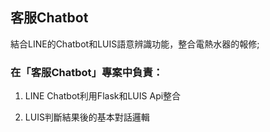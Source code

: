 
<H2>客服Chatbot</H2>

結合LINE的Chatbot和LUIS語意辨識功能，整合電熱水器的報修;


<H3>在「客服Chatbot」專案中負責：</H3>

1. LINE Chatbot利用Flask和LUIS Api整合 

2. LUIS判斷結果後的基本對話邏輯

